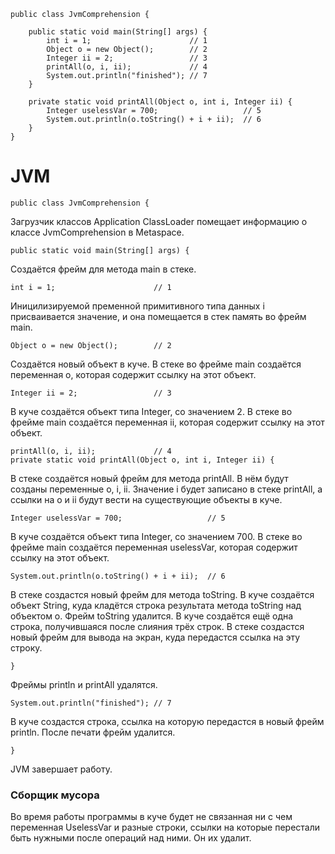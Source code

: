     public class JvmComprehension {

        public static void main(String[] args) {
            int i = 1;                      // 1
            Object o = new Object();        // 2
            Integer ii = 2;                 // 3
            printAll(o, i, ii);             // 4
            System.out.println("finished"); // 7
        }

        private static void printAll(Object o, int i, Integer ii) {
            Integer uselessVar = 700;                   // 5
            System.out.println(o.toString() + i + ii);  // 6
        }
    }
    
# JVM

    public class JvmComprehension {
Загрузчик классов Application ClassLoader помещает информацию о классе JvmComprehension в Metaspace.

    public static void main(String[] args) {
Создаётся фрейм для метода main в стеке.

    int i = 1;                      // 1
Иницилизируемой пременной примитивного типа данных i присваивается значение, и она помещается в стек память во фрейм main.

    Object o = new Object();        // 2
Создаётся новый объект в куче. В стеке во фрейме main создаётся переменная o, которая содержит ссылку на этот объект.

    Integer ii = 2;                 // 3
В куче создаётся объект типа Integer, со значением 2. В стеке во фрейме main создаётся переменная ii, которая содержит ссылку на этот объект.

    printAll(o, i, ii);             // 4
    private static void printAll(Object o, int i, Integer ii) {
В стеке создаётся новый фрейм для метода printAll.
В нём будут созданы переменные o, i, ii. Значение i будет записано в стеке printAll, а ссылки на o и ii будут вести на существующие объекты в куче.

    Integer uselessVar = 700;                   // 5
В куче создаётся объект типа Integer, со значением 700. В стеке во фрейме main создаётся переменная uselessVar, которая содержит ссылку на этот объект.

    System.out.println(o.toString() + i + ii);  // 6
В стеке создастся новый фрейм для метода toString.
В куче создаётся объект String, куда кладётся строка результата метода toString над объектом o.
Фрейм toString удалится.
В куче создаётся ещё одна строка, получившаяся после слияния трёх строк. В стеке создастся новый фрейм для вывода на экран, куда передастся ссылка на эту строку.

    }
Фреймы println и printAll удалятся.

    System.out.println("finished"); // 7
В куче создастся строка, ссылка на которую передастся в новый фрейм println. После печати фрейм удалится.

    }
JVM завершает работу.

### Сборщик мусора
Во время работы программы в куче будет не связанная ни с чем переменная UselessVar и разные строки, ссылки на которые перестали быть нужными после операций над ними. Он их удалит. 

